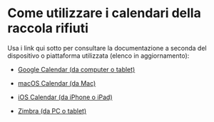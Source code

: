 # Come utilizzare i calendari della raccola rifiuti

Usa i link qui sotto per consultare la documentazione a seconda del dispositivo o piattaforma utilizzata (elenco in aggiornamento):

- [Google Calendar (da computer o tablet)](google/google_calendar_pc.md)

- [macOS Calendar (da Mac)](apple/macOS/macos_calendar.md)

- [iOS Calendar (da iPhone o iPad)](apple/iOS/ios_calendar.md)

- [Zimbra (da PC o tablet)](zimbra/zimbra.md)